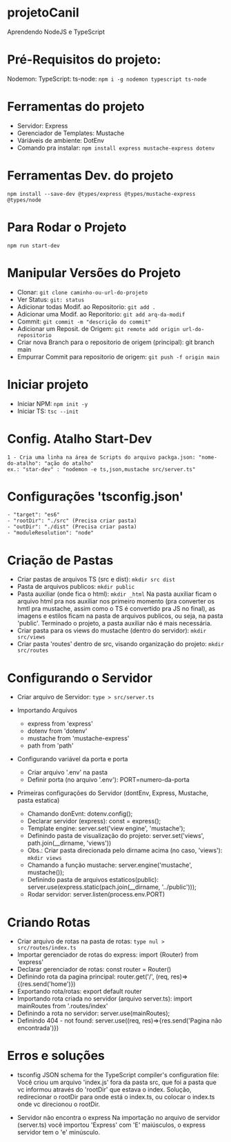 # projetoCanil
Aprendendo NodeJS e TypeScript

# Pré-Requisitos do projeto:
Nodemon: 
TypeScript:
ts-node:
`npm i -g nodemon typescript ts-node`

# Ferramentas do projeto
- Servidor: Express
- Gerenciador de Templates: Mustache
- Váriáveis de ambiente: DotEnv 
- Comando pra instalar:  `npm install express mustache-express dotenv`

# Ferramentas Dev. do projeto
 `npm install --save-dev @types/express @types/mustache-express @types/node`

# Para Rodar o Projeto
 `npm run start-dev`

# Manipular Versões do Projeto
- Clonar: `git clone caminho-ou-url-do-projeto`
- Ver Status: `git: status`
- Adicionar todas Modif. ao Repositorio: `git add .`
- Adicionar uma Modif. ao Reporitorio: `git add arq-da-modif`
- Commit: `git commit -m "descrição do commit"`
- Adicionar um Reposit. de Origem: `git remote add origin url-do-repositorio`
- Criar nova Branch para o repositorio de origem (principal): git branch main
- Empurrar Commit para repositorio de origem: `git push -f origin main`


# Iniciar projeto
- Iniciar NPM: `npm init -y`
- Iniciar TS: `tsc --init`

# Config. Atalho Start-Dev

    1 - Cria uma linha na área de Scripts do arquivo packga.json: "nome-do-atalho": "ação do atalho"
    ex.: "star-dev" : "nodemon -e ts,json,mustache src/server.ts"

# Configurações 'tsconfig.json'

    - "target": "es6"
    - "rootDir": "./src" (Precisa criar pasta)
    - "outDir": "./dist" (Precisa criar pasta)
    - "moduleResolution": "node"
    
# Criação de Pastas
- Criar pastas de arquivos TS (src e dist): `mkdir src dist` 
- Pasta de arquivos publicos: `mkdir public`
- Pasta auxiliar (onde fica o html): `mkdir _html`
    Na pasta auxiliar ficam o arquivo html pra nos auxiliar nos primeiro momento (pra converter os hmtl pra mustache, assim como o TS é convertido pra JS no final), as imagens e estilos ficam na pasta de arquivos publicos, ou seja, na pasta 'public'. Terminado o projeto, a pasta auxiliar não é mais necessária.
- Criar pasta para os views do mustache (dentro do servidor): `mkdir src/views`
- Criar pasta 'routes' dentro de src, visando organização do projeto: `mkdir src/routes`

# Configurando o Servidor
- Criar arquivo de Servidor: `type > src/server.ts`

- Importando Arquivos
    * express from 'express'
    * dotenv from 'dotenv'
    * mustache from 'mustache-express'
    * path from 'path'

- Configurando variável da porta e porta
    * Criar arquivo '.env' na pasta
    * Definir porta (no arquivo '.env'): PORT=numero-da-porta

- Primeiras configurações do Servidor (dontEnv, Express, Mustache, pasta estatica)

    * Chamando donEvnt: dotenv.config();
    * Declarar servidor (express): const = express();
    * Template engine: server.set('view engine', 'mustache');
    * Definindo pasta de visualização do projeto: server.set('views', path.join(__dirname, 'views'))
    * Obs.: Criar pasta direcionada pelo dirname acima (no caso, 'views'): `mkdir views`
    * Chamando a função mustache: server.engine('mustache', mustache());
    * Definindo pasta de arquivos estaticos(public): server.use(express.static(pach.join(__dirname, '../public')));
    * Rodar servidor: server.listen(process.env.PORT)

# Criando Rotas
- Criar arquivo de rotas na pasta de rotas: `type nul > src/routes/index.ts`
- Importar gerenciador de rotas do express: import {Router} from 'express'
- Declarar gerenciador de rotas: const router = Router()
- Definindo rota da pagina principal: router.get('/', (req, res)=>{(res.send('home')})
- Exportando rota/rotas: export default router
- Importando rota criada no servidor (arquivo server.ts): import mainRoutes from '.routes/index'
- Definindo a rota no servidor: server.use(mainRoutes);
- Definindo 404 - not found: server.use((req, res)=>{res.send('Pagina não encontrada')})

# Erros e soluções
- tsconfig
    JSON schema for the TypeScript compiler's configuration file: Você criou um arquivo 'index.js' fora da pasta src, que foi a pasta que vc informou através do 'rootDir' que estava o index. Solução, redirecionar o rootDir para onde está o index.ts, ou colocar o index.ts onde vc direcionou o rootDir.

- Servidor não encontra o express
    Na importação no arquivo de servidor (server.ts) você importou 'Express' com 'E' maiúsculos, o express servidor tem o 'e' minúsculo.